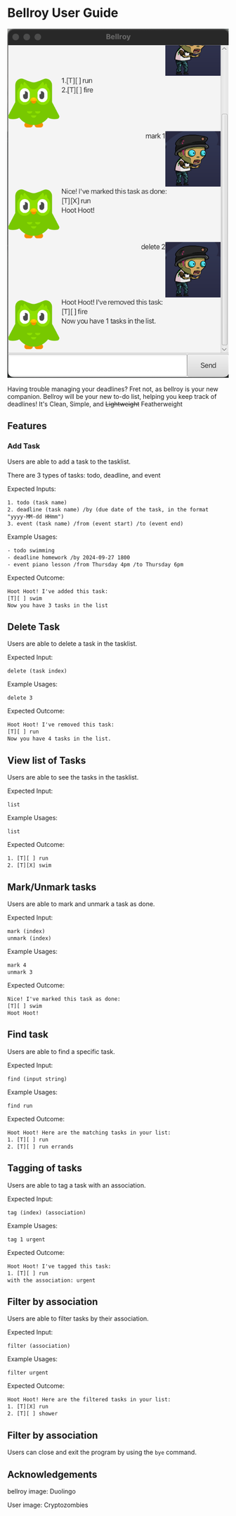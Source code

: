 # Bellroy User Guide

![Example of bellroy in use](Ui.png)

Having trouble managing your deadlines? Fret not, as bellroy is your new companion.
Bellroy will be your new to-do list, helping you keep track of deadlines!
It's Clean, Simple, and ~~Lightweight~~ Featherweight

## Features

### Add Task

Users are able to add a task to the tasklist. 

There are 3 types of tasks: todo, deadline, and event

Expected Inputs: 
```
1. todo (task name)
2. deadline (task name) /by (due date of the task, in the format "yyyy-MM-dd HHmm")
3. event (task name) /from (event start) /to (event end)
```

Example Usages:
```
- todo swimming
- deadline homework /by 2024-09-27 1800
- event piano lesson /from Thursday 4pm /to Thursday 6pm
```

Expected Outcome:

```
Hoot Hoot! I've added this task:
[T][ ] swim
Now you have 3 tasks in the list
```

## Delete Task

Users are able to delete a task in the tasklist.

Expected Input:
```
delete (task index)
```

Example Usages:

```
delete 3
```
Expected Outcome:

```
Hoot Hoot! I've removed this task:
[T][ ] run
Now you have 4 tasks in the list.
```


## View list of Tasks

Users are able to see the tasks in the tasklist.

Expected Input:
```
list
```

Example Usages:

```
list
```
Expected Outcome:

```
1. [T][ ] run
2. [T][X] swim
```

## Mark/Unmark tasks

Users are able to mark and unmark a task as done.

Expected Input:
```
mark (index)
unmark (index)
```

Example Usages:

```
mark 4
unmark 3
```
Expected Outcome:

```
Nice! I've marked this task as done:
[T][ ] swim
Hoot Hoot!
```

## Find task

Users are able to find a specific task.

Expected Input:
```
find (input string)
```

Example Usages:

```
find run
```
Expected Outcome:

```
Hoot Hoot! Here are the matching tasks in your list:
1. [T][ ] run
2. [T][ ] run errands
```

## Tagging of tasks

Users are able to tag a task with an association.

Expected Input:
```
tag (index) (association)
```

Example Usages:

```
tag 1 urgent
```
Expected Outcome:

```
Hoot Hoot! I've tagged this task:
1. [T][ ] run
with the association: urgent
```

## Filter by association

Users are able to filter tasks by their association.

Expected Input:
```
filter (association)
```

Example Usages:

```
filter urgent
```
Expected Outcome:

```
Hoot Hoot! Here are the filtered tasks in your list:
1. [T][X] run
2. [T][ ] shower
```

## Filter by association
Users can close and exit the program by using the `bye` command.

## Acknowledgements
bellroy image: Duolingo

User image: Cryptozombies
